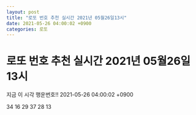 ```yaml
---
layout: post
title: "로또 번호 추천 실시간 2021년 05월26일13시"
date: 2021-05-26 04:00:02 +0900
categories: 로또
---
```


# 로또 번호 추천 실시간 2021년 05월26일13시

지금 이 시각 행운번호!! 2021-05-26 04:00:02 +0900

 34  16  29  37  28  13 


